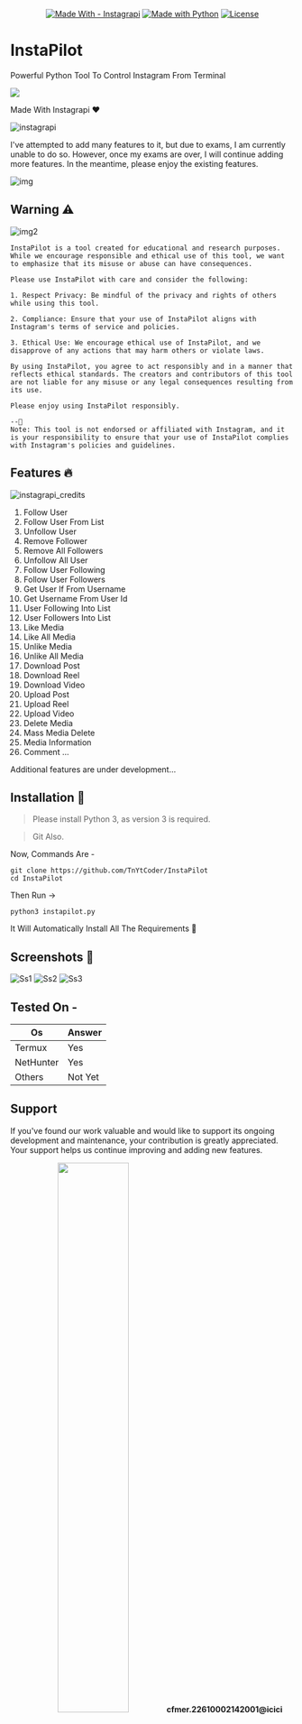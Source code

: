 <p align="center">
  <a href="https://pypi.org/project/instagrapi/"><img src="https://img.shields.io/badge/Made_With-Instagrapi-yellowgreen?style=for-the-badge&logo=Pypi&logoColor=yellow" alt="Made With - Instagrapi"></a>
  <a href="https://python.org" title="Go to Python homepage"><img src="https://img.shields.io/badge/Python-%3E=3.6-yellowgreen?logo=python&logoColor=green" alt="Made with Python"></a>
  <a href="#license"><img src="https://img.shields.io/badge/License-MIT-green" alt="License"></a>
</p>

# InstaPilot
Powerful Python Tool To Control Instagram From Terminal 

<img href="https://github.com/TnYtCoder/InstaPilot" src="https://github.com/TnYtCoder/InstaPilot/assets/115485810/ca0e0f39-caa7-41e9-9ac8-3b7170cfd541">

Made With Instagrapi ❤️

![instagrapi](https://github.com/TnYtCoder/InstaPilot/assets/115485810/80c742b2-c071-4234-b177-c3d875c32bc3)

I've attempted to add many features to it, but due to exams, I am currently unable to do so. However, once my exams are over, I will continue adding more features. In the meantime, please enjoy the existing features.

![img](https://user-images.githubusercontent.com/74038190/213911167-6bc9ef46-2950-481c-a03c-189f9506083b.gif)

## Warning ⚠️

![img2](https://media.tenor.com/omADx0vwznsAAAAC/warning.gif)

```
InstaPilot is a tool created for educational and research purposes. While we encourage responsible and ethical use of this tool, we want to emphasize that its misuse or abuse can have consequences.

Please use InstaPilot with care and consider the following:

1. Respect Privacy: Be mindful of the privacy and rights of others while using this tool.

2. Compliance: Ensure that your use of InstaPilot aligns with Instagram's terms of service and policies.

3. Ethical Use: We encourage ethical use of InstaPilot, and we disapprove of any actions that may harm others or violate laws.

By using InstaPilot, you agree to act responsibly and in a manner that reflects ethical standards. The creators and contributors of this tool are not liable for any misuse or any legal consequences resulting from its use.

Please enjoy using InstaPilot responsibly.

--👻
Note: This tool is not endorsed or affiliated with Instagram, and it is your responsibility to ensure that your use of InstaPilot complies with Instagram's policies and guidelines.
```

## Features 🔥

![instagrapi_credits](https://github.com/TnYtCoder/InstaPilot/assets/115485810/3a9a23c2-64a5-45ec-a27f-c7ab5f3d4d12)


1. Follow User
2. Follow User From List
3. Unfollow User
4. Remove Follower
5. Remove All Followers
6. Unfollow All User
7. Follow User Following
8. Follow User Followers
9. Get User If From Username
10. Get Username From User Id
11. User Following Into List
12. User Followers Into List
13. Like Media
14. Like All Media
15. Unlike Media
16. Unlike All Media
17. Download Post
18. Download Reel
19. Download Video
20. Upload Post
21. Upload Reel
22. Upload Video
23. Delete Media
24. Mass Media Delete
25. Media Information
26. Comment
...

Additional features are under development...

## Installation 📲

> Please install Python 3, as version 3 is required.

> Git Also.

Now, Commands Are -
```
git clone https://github.com/TnYtCoder/InstaPilot
cd InstaPilot
```
Then Run →
```
python3 instapilot.py
```

It Will Automatically Install All The Requirements 👻

## Screenshots 🧾
![Ss1](https://github.com/TnYtCoder/InstaPilot/assets/115485810/a1ead962-93e2-4ce7-97c8-bdd40be4f358)
![Ss2](https://github.com/TnYtCoder/InstaPilot/assets/115485810/1e23ab4b-4cd5-4d2e-8f74-57f7cd9e8ae1)
![Ss3](https://github.com/TnYtCoder/InstaPilot/assets/115485810/a2405501-fc5a-4fd3-857e-bfc74af30d85)

## Tested On -

| Os | Answer |
|---|---|
| Termux | Yes |
| NetHunter | Yes |
| Others | Not Yet |

## Support
If you've found our work valuable and would like to support its ongoing development and maintenance, your contribution is greatly appreciated. Your support helps us continue improving and adding new features.

<p align="center">
<img href="support"src="https://github.com/TnYtCoder/InstaFans/assets/115485810/2cea8bf1-a9ad-4535-a24d-92ec2d926de6" height="50%" width="50%">
<b>cfmer.22610002142001@icici</b>
</p>

## Connect With Me On -

<a href="https://instagram.com/tnytcoder?igshid=MzNlNGNkZWQ4Mg=="><img src="https://img.shields.io/badge/Instagram-000000?style=for-the-badge&logo=instagram&logoColor=white"></a>
<a href="https://bit.ly/TnYtCoder"><img src="https://img.shields.io/badge/GitHub-100000?style=for-the-badge&logo=github&logoColor=white"></a>
[![  - Join Now](https://img.shields.io/badge/_-Join_Now-black?style=for-the-badge&logo=Discord&logoColor=white)](https://discord.com/invite/zWHxMa32)

## Star This Repository ⭐
If you appreciate our efforts and the hard work we've put into this project, your star means the world to us.

<a href="https://github.com/TnYtCoder/InstaPilot"><img src="https://img.shields.io/github/stars/TnYtCoder/InstaPilot?style=social" alt="stars - InstaPilot"></a>
<a href="https://github.com/TnYtCoder/InstaPilot"><img src="https://img.shields.io/github/forks/TnYtCoder/InstaPilot?style=social" alt="forks - InstaPilot"></a>

## Thanks You !
Goodbye and thank you for your support. Stay connected!
